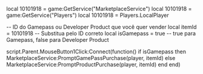 local 10101918 = game:GetService("MarketplaceService")
local 10101918 = game:GetService("Players")
local 10101918 = Players.LocalPlayer

-- ID do Gamepass ou Developer Product que você quer vender
local itemId = 10101918 -- Substitua pelo ID correto
local isGamepass = true -- true para Gamepass, false para Developer Product

script.Parent.MouseButton1Click:Connect(function()
    if isGamepass then
        MarketplaceService:PromptGamePassPurchase(player, itemId)
    else
        MarketplaceService:PromptProductPurchase(player, itemId)
    end
end)
